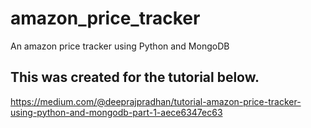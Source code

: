 # amazon_price_tracker
An amazon price tracker using Python and MongoDB

## This was created for the tutorial below.
https://medium.com/@deeprajpradhan/tutorial-amazon-price-tracker-using-python-and-mongodb-part-1-aece6347ec63
